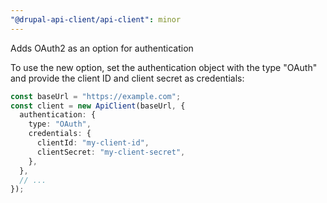```yaml
---
"@drupal-api-client/api-client": minor
---
```


Adds OAuth2 as an option for authentication

To use the new option, set the authentication object with the type "OAuth" and provide the client ID and client secret as credentials:

```ts
const baseUrl = "https://example.com";
const client = new ApiClient(baseUrl, {
  authentication: {
    type: "OAuth",
    credentials: {
      clientId: "my-client-id",
      clientSecret: "my-client-secret",
    },
  },
  // ...
});
```
